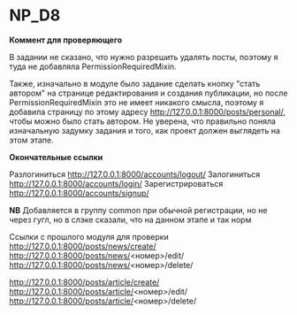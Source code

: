 # NP_D8

**Коммент для проверяющего**

В задании не сказано, что нужно разрешить удалять посты, поэтому я туда не добавляла PermissionRequiredMixin. 

Также, изначально в модуле было задание сделать кнопку "стать автором" на странице редактирования и создания публикации, но после PermissionRequiredMixin это не имеет никакого смысла, поэтому я добавила страницу по этому адресу http://127.0.0.1:8000/posts/personal/, чтобы можно было стать автором. Не уверена, что правильно поняла изначальную задумку задания и того, как проект должен выглядеть на этом этапе. 


**Окончательные ссылки**

Разлогиниться http://127.0.0.1:8000/accounts/logout/
Залогиниться http://127.0.0.1:8000/accounts/login/
Зарегистрироваться http://127.0.0.1:8000/accounts/signup/

**NB** Добавляется в группу common при обычной регистрации, но не через гугл, но в слэке сказали, что на данном этапе и так норм

Ссылки с прошлого модуля для проверки
http://127.0.0.1:8000/posts/news/create/ 
http://127.0.0.1:8000/posts/news/<номер>/edit/
http://127.0.0.1:8000/posts/news/<номер>/delete/

http://127.0.0.1:8000/posts/article/create/
http://127.0.0.1:8000/posts/article/<номер>/edit/
http://127.0.0.1:8000/posts/article/<номер>/delete/
